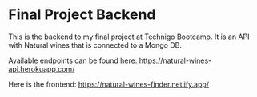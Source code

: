 # Final Project Backend

This is the backend to my final project at Technigo Bootcamp. 
It is an API with Natural wines that is connected to a Mongo DB.

Available endpoints can be found here: 
https://natural-wines-api.herokuapp.com/

Here is the frontend:
https://natural-wines-finder.netlify.app/

